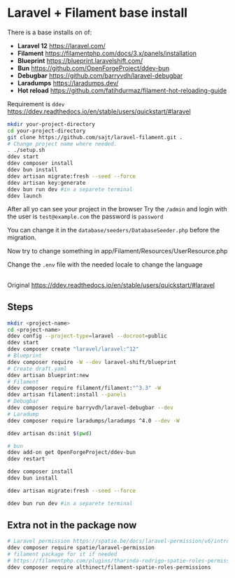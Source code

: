 
# Laravel + Filament base install

There is a base installs on of:

- **Laravel 12** https://laravel.com/
- **Filament** https://filamentphp.com/docs/3.x/panels/installation
- **Blueprint** https://blueprint.laravelshift.com/
- **Bun** https://github.com/OpenForgeProject/ddev-bun
- **Debugbar** https://github.com/barryvdh/laravel-debugbar
- **Laradumps** https://laradumps.dev/
- **Hot reload** https://github.com/fatihdurmaz/filament-hot-reloading-guide


Requirement is `ddev` https://ddev.readthedocs.io/en/stable/users/quickstart/#laravel

```sh
mkdir your-project-directory
cd your-project-directory
git clone https://github.com/sajt/laravel-filament.git .
# Change project name where needed.
. ./setup.sh
ddev start
ddev composer install
ddev bun install
ddev artisan migrate:fresh --seed --force
ddev artisan key:generate
ddev bun run dev #in a separete terminal
ddev launch
```

After all yo can see your project in the browser
Try the `/admin` and login with the user is `test@example.com` the password is
`password`

You can change it in the `database/seeders/DatabaseSeeder.php` before the migration.

Now try to change something in app/Filament/Resources/UserResource.php

Change the `.env` file with the needed locale to change the language

##
Original
https://ddev.readthedocs.io/en/stable/users/quickstart/#laravel

## Steps
```bash
mkdir <project-name>
cd <project-name>
ddev config --project-type=laravel --docroot=public
ddev start
ddev composer create "laravel/laravel:^12"
# Blueprint
ddev composer require -W --dev laravel-shift/blueprint
# Create draft.yaml
ddev artisan blueprint:new
# Filament
ddev composer require filament/filament:"^3.3" -W
ddev artisan filament:install --panels
# Debugbar
ddev composer require barryvdh/laravel-debugbar --dev
# Laradump
ddev composer require laradumps/laradumps ^4.0 --dev -W

ddev artisan ds:init $(pwd)

# bun
ddev add-on get OpenForgeProject/ddev-bun
ddev restart

ddev composer install
ddev bun install

ddev artisan migrate:fresh --seed --force

ddev bun run dev #in a separete terminal
```

## Extra not in the package now
```sh
# Laravel permission https://spatie.be/docs/laravel-permission/v6/introduction
ddev composer require spatie/laravel-permission
# filament package for it if needed
# https://filamentphp.com/plugins/tharinda-rodrigo-spatie-roles-permissions
ddev composer require althinect/filament-spatie-roles-permissions
```
